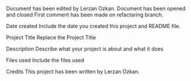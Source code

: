 Document has been edited by Lerzan Ozkan.
Document has been opened and closed First comment has been made on refactaring branch.

Date created
Include the date you created this project and README file.

Project Title
Replace the Project Title

Description
Describe what your project is about and what it does

Files used
Include the files used

Credits
This project has been written by Lerzan Ozkan.

